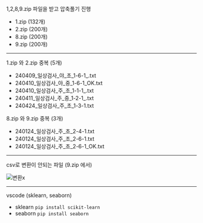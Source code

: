 1,2,8,9.zip 파일을 받고 압축풀기 진행
- 1.zip (132개)
- 2.zip (200개)
- 8.zip (200개)
- 9.zip (200개)

-------------------------------------------------------------------------------------------------

1.zip 와 2.zip 중복 (5개)
 - 240409_일상검사_야_초_1-6-1_.txt
 - 240410_일상검사_야_중_1-6-1_OK.txt
 - 240410_일상검사_주_초_1-1-1_.txt
 - 240411_일상검사_주_중_1-2-1_.txt
 - 240424_일상검사_주_초_1-3-1.txt

8.zip 와 9.zip 중복 (3개)
 - 240124_일상검사_주_초_2-4-1.txt
 - 240124_일상검사_주_초_2-6-1.txt
 - 240124_일상검사_주_초_2-6-1_OK.txt

-------------------------------------------------------------------------------------------------

csv로 변환이 안되는 파일 (9.zip 에서)

![변환x](https://github.com/Prcnsi/Deep-learning-based_CMM_Anomaly-detection/assets/87318054/fb36c10d-8d18-497b-a264-8124acaa0288)

-------------------------------------------------------------------------------------------------

vscode (sklearn, seaborn)
 - sklearn
```pip install scikit-learn```
 - seaborn
```pip install seaborn```

